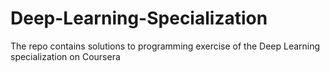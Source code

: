 # Deep-Learning-Specialization
The repo contains solutions to programming exercise of the Deep Learning specialization on Coursera
